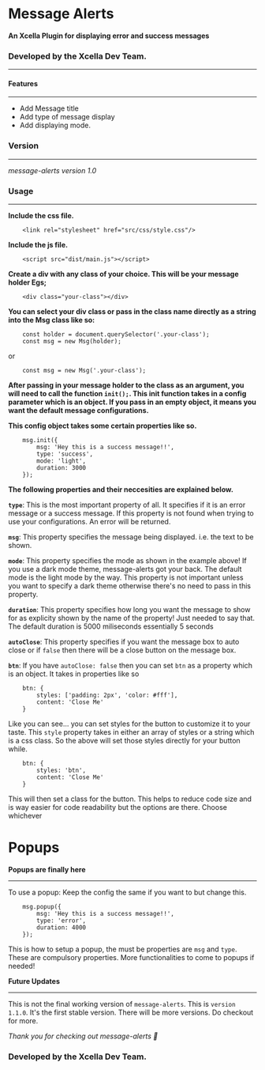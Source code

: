 # Message Alerts

__An Xcella Plugin for displaying error and success messages__
### Developed by the Xcella Dev Team.

****
#### Features
****
* Add Message title
* Add type of message display
* Add displaying mode.


### Version
***
_message-alerts version 1.0_

### Usage
****
__Include the css file.__

~~~
	<link rel="stylesheet" href="src/css/style.css"/>
~~~

__Include the js file.__

~~~
	<script src="dist/main.js"></script>
~~~

__Create a div with any class of your choice. This will be your message holder Egs;__

~~~
	<div class="your-class"></div>
~~~

__You can select your div class or pass in the class name directly as a string into the Msg class like so:__

~~~
	const holder = document.querySelector('.your-class');
	const msg = new Msg(holder);
~~~
or
~~~
	const msg = new Msg('.your-class');
~~~
__After passing in your message holder to the class as an argument, you will need to call the function ```init();```.  This init function takes in a config parameter which is an object. If you pass in an empty object, it means you want the default message configurations.__

**This config object takes some certain properties like so.**

~~~
	msg.init({
		msg: 'Hey this is a success message!!',
		type: 'success',
		mode: 'light',
		duration: 3000
	});
~~~
**The following properties and their neccesities are explained below.**

**```type```**: This is the most important property of all. It specifies if it is an error message or a success message. If this property is not found when trying to use your configurations. An error will be returned.

**```msg```**: This property specifies the message being displayed. i.e. the text to be shown.

**```mode```**: This property specifies the mode as shown in the example above! If you use a dark mode theme, message-alerts got your back. The default mode is the light mode by the way. This property is not important unless you want to specify a dark theme otherwise there's no need to pass in this property.

**```duration```**: This property specifies how long you want the message to show for as explicity shown by the name of the property! Just needed to say that. The default duration is 5000 miliseconds essentially 5 seconds

**```autoClose```**: This property specifies if you want the message box to auto close or if `false` then there will be a close button on the message box. 

**```btn```**: If you have `autoClose: false` then you can set `btn` as a property which is an object. It takes in properties like so

~~~~
	btn: {
		styles: ['padding: 2px', 'color: #fff'],
		content: 'Close Me'
	}
~~~~

Like you can see... you can set styles for the button to customize it to your taste. This `style` property takes in either an array of styles or a string which is a css class. So the above will set those styles directly for your button while. 

~~~~
	btn: {
		styles: 'btn',
		content: 'Close Me'
	}
~~~~

This will then set a class for the button. This helps to reduce code size and is way easier for code readability but the options are there. Choose whichever  

# Popups
__Popups are finally here__
****

To use a popup: Keep the config the same if you want to but change this.

~~~~
	msg.popup({
		msg: 'Hey this is a success message!!',
		type: 'error',
		duration: 4000
	});
~~~~

This is how to setup a popup, the must be properties are `msg` and `type`. These are compulsory properties. More functionalities to come to popups if needed!

__Future Updates__
****
This is not the final working version of ```message-alerts```. This is ```version 1.1.0```. It's the first stable version. There will be more versions. Do checkout for more. 

_Thank you for checking out message-alerts 💜_

### Developed by the Xcella Dev Team.	


